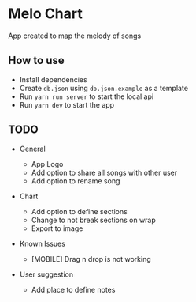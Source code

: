 # Melo Chart

App created to map the melody of songs

## How to use

- Install dependencies
- Create `db.json` using `db.json.example` as a template
- Run `yarn run server` to start the local api
- Run `yarn dev` to start the app

## TODO

- General
  - App Logo
  - Add option to share all songs with other user
  - Add option to rename song

- Chart
  - Add option to define sections
  - Change to not break sections on wrap
  - Export to image

- Known Issues
  - [MOBILE] Drag n drop is not working 

- User suggestion
  - Add place to define notes
